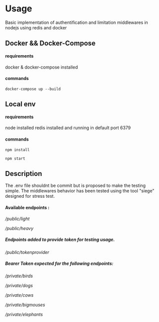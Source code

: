 # Usage

Basic implementation of authentification and limitation middlewares in nodejs using redis and docker

## Docker && Docker-Compose

#### requirements

docker & docker-compose installed

#### commands

`docker-compose up --build`

## Local env


#### requirements

node installed
redis installed and running in default port 6379

#### commands

`npm install`

`npm start`

## Description

The .env file shouldnt be commit but is proposed to make the testing simple.
The middlewares behavior has been tested using the tool "siege" designed for stress test.


#### Available endpoints :


*/public/light*

*/public/heavy*


##### Endpoints added to provide token for testing usage.

*/public/tokenprovider*


##### Bearer Token expected for the following endpoints:

*/private/birds*

*/private/dogs*

*/private/cows*

*/private/bigmouses*

*/private/elephants*
